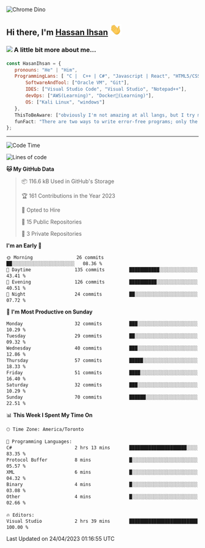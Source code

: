  <!--
**HasanIhsan/HasanIhsan** is a ✨ _special_ ✨ repository because its `README.md` (this file) appears on your GitHub profile.
-->

![Chrome Dino]([https://media.tenor.com/pKgKFm7W-loAAAAM/repeat-jump.gif])


<h2 align="left">Hi there, I'm <a href="https://www.linkedin.com/in/hassan-ihsan-045b11231/" target="_blank" rel="noopener noreferrer">Hassan Ihsan</a> <img src="https://raw.githubusercontent.com/ABSphreak/ABSphreak/master/gifs/Hi.gif" height="30" />
 
 
 ### <img src="https://media.giphy.com/media/VgCDAzcKvsR6OM0uWg/giphy.gif" width="50"> A little bit more about me...  
 
 ```javascript
const HasanIhsan = {
    pronouns: "He" | "Him",
    ProgrammingLans: [ "C |  C++ | C#", "Javascript | React", "HTML5/CSS", "JSON", "Java"],
        SoftwareAndTool: ["Oracle VM", "Git"],
        IDES: ["Visual Studio Code", "Visual Studio", "Notepad++"],
        devOps: ["AWS(Learning)", "Docker🐳(Learning)"], 
        OS: ["Kali Linux", "windows"]
    },
    ThisToBeAware: ["obviously I'm not amazing at all langs, but I try my best not to go rusty"], 
    funFact: "There are two ways to write error-free programs; only the third one works"
};
```
 
 --- 

<!--START_SECTION:waka-->
![Code Time](http://img.shields.io/badge/Code%20Time-186%20hrs%2027%20mins-blue)

![Lines of code](https://img.shields.io/badge/From%20Hello%20World%20I%27ve%20Written-364.7%20thousand%20lines%20of%20code-blue)

**🐱 My GitHub Data** 

> 📦 116.6 kB Used in GitHub's Storage 
 > 
> 🏆 161 Contributions in the Year 2023
 > 
> 💼 Opted to Hire
 > 
> 📜 15 Public Repositories 
 > 
> 🔑 3 Private Repositories 
 > 
**I'm an Early 🐤** 

```text
🌞 Morning                26 commits          ██░░░░░░░░░░░░░░░░░░░░░░░   08.36 % 
🌆 Daytime                135 commits         ███████████░░░░░░░░░░░░░░   43.41 % 
🌃 Evening                126 commits         ██████████░░░░░░░░░░░░░░░   40.51 % 
🌙 Night                  24 commits          ██░░░░░░░░░░░░░░░░░░░░░░░   07.72 % 
```
📅 **I'm Most Productive on Sunday** 

```text
Monday                   32 commits          ███░░░░░░░░░░░░░░░░░░░░░░   10.29 % 
Tuesday                  29 commits          ██░░░░░░░░░░░░░░░░░░░░░░░   09.32 % 
Wednesday                40 commits          ███░░░░░░░░░░░░░░░░░░░░░░   12.86 % 
Thursday                 57 commits          █████░░░░░░░░░░░░░░░░░░░░   18.33 % 
Friday                   51 commits          ████░░░░░░░░░░░░░░░░░░░░░   16.40 % 
Saturday                 32 commits          ███░░░░░░░░░░░░░░░░░░░░░░   10.29 % 
Sunday                   70 commits          ██████░░░░░░░░░░░░░░░░░░░   22.51 % 
```


📊 **This Week I Spent My Time On** 

```text
🕑︎ Time Zone: America/Toronto

💬 Programming Languages: 
C#                       2 hrs 13 mins       █████████████████████░░░░   83.35 % 
Protocol Buffer          8 mins              █░░░░░░░░░░░░░░░░░░░░░░░░   05.57 % 
XML                      6 mins              █░░░░░░░░░░░░░░░░░░░░░░░░   04.32 % 
Binary                   4 mins              █░░░░░░░░░░░░░░░░░░░░░░░░   03.08 % 
Other                    4 mins              █░░░░░░░░░░░░░░░░░░░░░░░░   02.66 % 

🔥 Editors: 
Visual Studio            2 hrs 39 mins       █████████████████████████   100.00 % 
```


 Last Updated on 24/04/2023 01:16:55 UTC
<!--END_SECTION:waka-->
 
 
